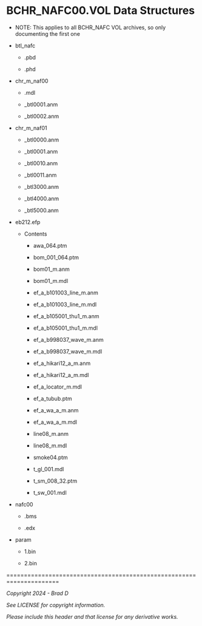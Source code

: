 # BCHR_NAFC00.VOL Data Structures

* NOTE: This applies to all BCHR_NAFC VOL archives, so only documenting the first one

* btl_nafc

	* .pbd

	* .phd

* chr_m_naf00

	* .mdl

	* _btl0001.anm

	* _btl0002.anm

* chr_m_naf01

	* _btl0000.anm

	* _btl0001.anm

	* _btl0010.anm

	* _btl0011.anm

	* _btl3000.anm

	* _btl4000.anm

	* _btl5000.anm

* eb212.efp

	* Contents

		* awa_064.ptm

		* bom_001_064.ptm

		* bom01_m.anm

		* bom01_m.mdl

		* ef_a_b101003_line_m.anm

		* ef_a_b101003_line_m.mdl

		* ef_a_b105001_thu1_m.anm

		* ef_a_b105001_thu1_m.mdl

		* ef_a_b998037_wave_m.anm

		* ef_a_b998037_wave_m.mdl

		* ef_a_hikari12_a_m.anm

		* ef_a_hikari12_a_m.mdl

		* ef_a_locator_m.mdl

		* ef_a_tubub.ptm

		* ef_a_wa_a_m.anm

		* ef_a_wa_a_m.mdl

		* line08_m.anm

		* line08_m.mdl

		* smoke04.ptm

		* t_gl_001.mdl

		* t_sm_008_32.ptm

		* t_sw_001.mdl

* nafc00

	* .bms

	* .edx

* param

	* 1.bin

	* 2.bin

=====================================================================

*Copyright 2024 - Brad D*

*See LICENSE for copyright information.*

*Please include this header and that license for any derivative works.*